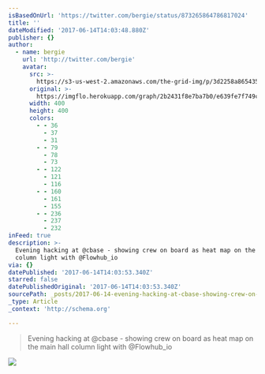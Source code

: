 ```yaml
---
isBasedOnUrl: 'https://twitter.com/bergie/status/873265864786817024'
title: ''
dateModified: '2017-06-14T14:03:48.880Z'
publisher: {}
author:
  - name: bergie
    url: 'http://twitter.com/bergie'
    avatar:
      src: >-
        https://s3-us-west-2.amazonaws.com/the-grid-img/p/3d2258a86543565fe7bdb61ab49114e4691cafcf.jpg
      original: >-
        https://imgflo.herokuapp.com/graph/2b2431f8e7ba7b0/e639fe7f749c085adab1e0a6a7ffb2e0/noop.jpg?input=https%3A%2F%2Fpbs.twimg.com%2Fprofile_images%2F599378663340015616%2Fh-G2oKu5_400x400.jpg
      width: 400
      height: 400
      colors:
        - - 36
          - 37
          - 31
        - - 79
          - 78
          - 73
        - - 122
          - 121
          - 116
        - - 160
          - 161
          - 155
        - - 236
          - 237
          - 232
inFeed: true
description: >-
  Evening hacking at @cbase - showing crew on board as heat map on the main hall
  column light with @Flowhub_io
via: {}
datePublished: '2017-06-14T14:03:53.340Z'
starred: false
datePublishedOriginal: '2017-06-14T14:03:53.340Z'
sourcePath: _posts/2017-06-14-evening-hacking-at-cbase-showing-crew-on-board-as-heat-ma.md
_type: Article
_context: 'http://schema.org'

---
```

> Evening hacking at @cbase - showing crew on board as heat map on the main hall column light with @Flowhub\_io

![](https://the-grid-user-content.s3-us-west-2.amazonaws.com/77c69aa0-be5f-49f3-b1ef-0e83540e6c8b.jpg)